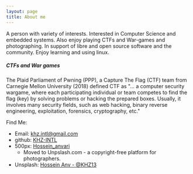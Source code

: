 ```yaml
---
layout: page
title: About me 
---
```

A person with variety of interests. Interested in Computer Science and embedded systems. Also enjoy playing CTFs and War-games and photographing. In support of libre and open source software and the community. Enjoy learning and using linux. 

##### CTFs and War games
The Plaid Parliament of Pwning (PPP), a Capture The Flag (CTF) team from Carnegie Mellon University (2018) defined CTF as "... a computer security wargame, where each participating individual or team competes to find the flag (key) by solving problems or hacking the prepared boxes. Usually, it involves many security fields, such as web hacking, binary reverse engineering, exploitation, forensics, cryptography, etc." 


Find Me:
+ Email: <a href="mailto:khz.intl@gmail.com">khz.intl@gmail.com</a>
+ github: <a href="https://www.github.com/khz-intl/" target="_blank">KHZ-INTL</a>
+ 500px: <a href="https://www.500px.com/hossein_anvari/" target="_blank">Hossein_anvari</a>
  + Moved to Unpslash.com - a copyright-free platform for photographers.
+ Unsplash: <a href="https://unsplash.com/@khz13" target="_blank">Hossein Anv - @KHZ13</a>

